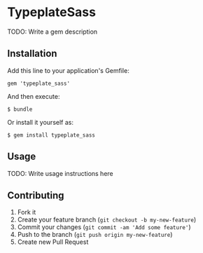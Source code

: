 # TypeplateSass

TODO: Write a gem description

## Installation

Add this line to your application's Gemfile:

    gem 'typeplate_sass'

And then execute:

    $ bundle

Or install it yourself as:

    $ gem install typeplate_sass

## Usage

TODO: Write usage instructions here

## Contributing

1. Fork it
2. Create your feature branch (`git checkout -b my-new-feature`)
3. Commit your changes (`git commit -am 'Add some feature'`)
4. Push to the branch (`git push origin my-new-feature`)
5. Create new Pull Request
